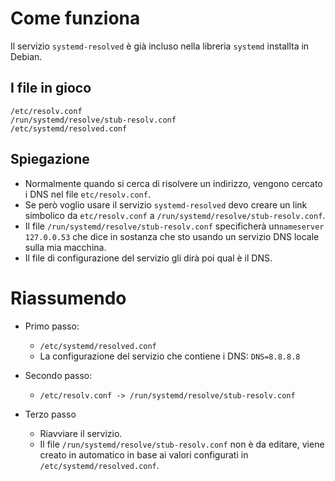 # Come funziona
Il servizio `systemd-resolved` è già incluso nella libreria `systemd` installta in Debian.

## I file in gioco
```
/etc/resolv.conf
/run/systemd/resolve/stub-resolv.conf
/etc/systemd/resolved.conf
```

## Spiegazione
* Normalmente quando si cerca di risolvere un indirizzo, vengono cercato i DNS nel file `etc/resolv.conf`.
* Se però voglio usare il servizio `systemd-resolved` devo creare un link simbolico da `etc/resolv.conf` a `/run/systemd/resolve/stub-resolv.conf`.
* Il file `/run/systemd/resolve/stub-resolv.conf` specificherà un`nameserver 127.0.0.53` che dice in sostanza che sto usando un servizio DNS locale sulla mia macchina.
* Il file di configurazione del servizio gli dirà poi qual è il DNS.


# Riassumendo
* Primo passo:
  * `/etc/systemd/resolved.conf`
  * La configurazione del servizio che contiene i DNS: `DNS=8.8.8.8`

* Secondo passo:
  * `/etc/resolv.conf -> /run/systemd/resolve/stub-resolv.conf`

* Terzo passo
  * Riavviare il servizio.
  * Il file `/run/systemd/resolve/stub-resolv.conf` non è da editare, viene creato in automatico in base ai valori configurati in `/etc/systemd/resolved.conf`.